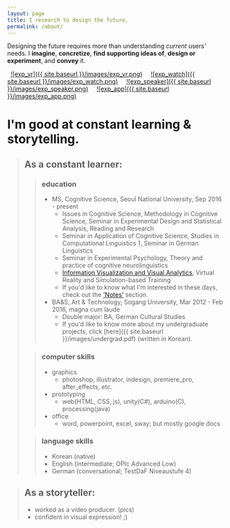 ```yaml
---
layout: page
title: I research to design the future.
permalink: /about/
---
```


Designing the future requires more than understanding _current_ users' needs. I **imagine**, **concretize**, **find supporting ideas of**, **design or experiment**, and **convey** it.

&nbsp;&nbsp;[![exp_vr]({{ site.baseurl }}/images/exp_vr.png)](https://sueannej.github.io/exp_vr)&nbsp;&nbsp;&nbsp;&nbsp;
[![exp_watch]({{ site.baseurl }}/images/exp_watch.png)](https://sueannej.github.io/exp_watch)&nbsp;&nbsp;&nbsp;&nbsp;
[![exp_speaker]({{ site.baseurl }}/images/exp_speaker.png)](https://sueannej.github.io/exp_speaker)&nbsp;&nbsp;&nbsp;&nbsp;
[![exp_app]({{ site.baseurl }}/images/exp_app.png)](https://sueannej.github.io/exp_app)

# I'm good at constant learning & storytelling.

> ## As a **constant learner**:
>> ### education
>> * MS, Cognitive Science, Seoul National University, Sep 2016 - present
>>   * Issues in Cognitive Science, Methodology in Cognitive Science, Seminar in Experimental Design and Statistical Analysis, Reading and Research
>>   * Seminar in Application of Cognitive Science, Studies in Computational Linguistics 1, Seminar in German Linguistics
>>   * Seminar in Experimental Psychology, Theory and practice of cognitive neurolinguistics
>>   * [Information Visualization and Visual Analytics](https://sueannej.github.io/infoviz), Virtual Reality and Simulation-based Training
>>   * If you'd like to know what I'm interested in these days, check out the ['Notes'](https://sueannej.github.io/notes) section.
>> * BA&S, Art & Technology, Sogang University, Mar 2012 - Feb 2016, magna cum laude
>>   * Double major: BA, German Cultural Studies
>>   * If you'd like to know more about my undergraduate projects, click [here]({{ site.baseurl }}/images/undergrad.pdf) (written in Korean).
> 
>> ### computer skills
>> * graphics
>>   * photoshop, illustrator, indesign, premiere_pro, after_effects, etc.
>> * prototyping
>>   * web(HTML, CSS, js), unity(C#), arduino(C), processing(java)
>> * office
>>   * word, powerpoint, excel, sway; but mostly google docs
> 
>> ### language skills
>> * Korean (native)
>> * English (intermediate; OPIc Advanced Low)
>> * German (conversational; TestDaF Niveaustufe 4)

> ## As a **storyteller**:
> * worked as a video producer.
> (pics)
> * confident in visual expression! ;)

